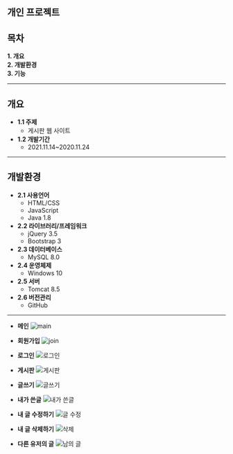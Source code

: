 ## 개인 프로젝트

## 목차
__1. 개요__  
__2. 개발환경__  
__3. 기능__  


---

## 개요
+ __1.1 주제__  
  - 게시판 웹 사이트
+ __1.2 개발기간__  
  - 2021.11.14~2020.11.24

---

## 개발환경
+ __2.1 사용언어__
  - HTML/CSS
  - JavaScript
  - Java 1.8
+ __2.2 라이브러리/프레임워크__
  - jQuery 3.5
  - Bootstrap 3
+ __2.3 데이터베이스__
  - MySQL 8.0  
+ __2.4 운영체제__
  - Windows 10
+ __2.5 서버__
  - Tomcat 8.5
+ __2.6 버전관리__
  - GitHub

---
+ __메인__
![main](https://user-images.githubusercontent.com/89718089/143279985-693ba432-083d-46c7-a891-07e93249e0bd.JPG)

+ __회원가입__
![join](https://user-images.githubusercontent.com/89718089/143280000-b06a4c59-7e56-41d4-aad8-f32b28f3f882.JPG)

+ __로그인__
![로그인](https://user-images.githubusercontent.com/89718089/143280620-9c5c853f-ca5d-484a-a305-0a35476db292.JPG)

+ __게시판__
![게시판](https://user-images.githubusercontent.com/89718089/143280027-bf2d369c-8c55-492b-acaa-e1d0253ee908.JPG)

+ __글쓰기__
![글쓰기](https://user-images.githubusercontent.com/89718089/143280052-04edcb66-becb-4b6b-b8af-762aa91b19e6.JPG)

+ __내가 쓴글__
![내가 쓴글](https://user-images.githubusercontent.com/89718089/143280215-9aebbfca-33a5-48be-bfcc-5d52f944bc86.JPG)

+ __내 글 수정하기__
![글 수정](https://user-images.githubusercontent.com/89718089/143280067-e6318419-ff14-4d76-be47-4ad0fa2b7092.JPG)

+ __내 글 삭제하기__
![삭제](https://user-images.githubusercontent.com/89718089/143280078-1b9aed18-4e4c-40e3-98c3-23f57b06281a.JPG)

+ __다른 유저의 글__
![남의 글](https://user-images.githubusercontent.com/89718089/143280386-0d9013ce-7bb2-4cd0-8210-032197c5cd04.JPG)
